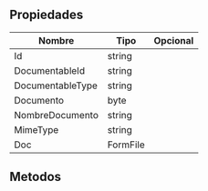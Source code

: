 ## Propiedades
|Nombre|Tipo|Opcional|
|---|---|---|
|Id|string||
|DocumentableId|string||
|DocumentableType|string||
|Documento|byte||
|NombreDocumento|string||
|MimeType|string||
|Doc|FormFile||

## Metodos
